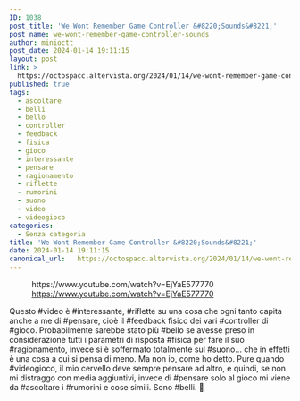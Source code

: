 ```yaml
---
ID: 1038
post_title: 'We Wont Remember Game Controller &#8220;Sounds&#8221;'
post_name: we-wont-remember-game-controller-sounds
author: minioctt
post_date: 2024-01-14 19:11:15
layout: post
link: >
  https://octospacc.altervista.org/2024/01/14/we-wont-remember-game-controller-sounds/
published: true
tags:
  - ascoltare
  - belli
  - bello
  - controller
  - feedback
  - fisica
  - gioco
  - interessante
  - pensare
  - ragionamento
  - riflette
  - rumorini
  - suono
  - video
  - videogioco
categories:
  - Senza categoria
title: 'We Wont Remember Game Controller &#8220;Sounds&#8221;'
date: 2024-01-14 19:11:15
canonical_url:   https://octospacc.altervista.org/2024/01/14/we-wont-remember-game-controller-sounds/
---
```

<!-- wp:embed {"url":"https://www.youtube.com/watch?v=EjYaE577770","providerNameSlug":"youtube","responsive":true} -->
<figure class="wp-block-embed is-provider-youtube wp-block-embed-youtube"><div class="wp-block-embed__wrapper">
https://www.youtube.com/watch?v=EjYaE577770
</div><figcaption class="wp-element-caption"><a href="https://www.youtube.com/watch?v=EjYaE577770">https://www.youtube.com/watch?v=EjYaE577770</a></figcaption></figure>
<!-- /wp:embed -->

<!-- wp:paragraph -->
<p></p>
<!-- /wp:paragraph -->

<!-- wp:paragraph -->
<p>Questo #video è #interessante, #riflette su una cosa che ogni tanto capita anche a me di #pensare, cioè il #feedback fisico dei vari #controller di #gioco. Probabilmente sarebbe stato più #bello se avesse preso in considerazione tutti i parametri di risposta #fisica per fare il suo #ragionamento, invece si è soffermato totalmente sul #suono... che in effetti è una cosa a cui si pensa di meno. Ma non io, come ho detto. Pure quando #videogioco, il mio cervello deve sempre pensare ad altro, e quindi, se non mi distraggo con media aggiuntivi, invece di #pensare solo al gioco mi viene da #ascoltare i #rumorini e cose simili. Sono #belli. 🎰</p>
<!-- /wp:paragraph -->